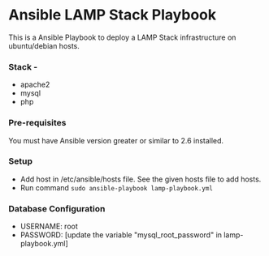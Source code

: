 # Ansible LAMP Stack Playbook
This is a Ansible Playbook to deploy a LAMP Stack infrastructure on ubuntu/debian hosts. 

### Stack -
* apache2
* mysql 
* php

### Pre-requisites
You must have Ansible version greater or similar to  2.6 installed.

### Setup
* Add host in /etc/ansible/hosts file. See the given hosts file to add hosts.  
* Run command `sudo ansible-playbook lamp-playbook.yml`


### Database Configuration
* USERNAME: root
* PASSWORD: [update the variable "mysql_root_password" in lamp-playbook.yml]





